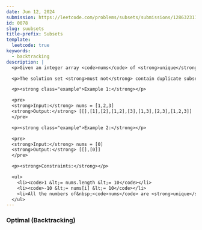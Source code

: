 ```yaml
---
date: Jun 12, 2024
submission: https://leetcode.com/problems/subsets/submissions/1286323116
id: 0078
slug: suubsets
title-prefix: Subsets
template:
  leetcode: true
keywords:
  - backtracking
description: |
  <p>Given an integer array <code>nums</code> of <strong>unique</strong> elements, return <em>all possible</em> <span data-keyword="subset"><em>subsets</em></span> <em>(the power set)</em>.</p>

  <p>The solution set <strong>must not</strong> contain duplicate subsets. Return the solution in <strong>any order</strong>.</p>

  <p><strong class="example">Example 1:</strong></p>

  <pre>
  <strong>Input:</strong> nums = [1,2,3]
  <strong>Output:</strong> [[],[1],[2],[1,2],[3],[1,3],[2,3],[1,2,3]]
  </pre>

  <p><strong class="example">Example 2:</strong></p>

  <pre>
  <strong>Input:</strong> nums = [0]
  <strong>Output:</strong> [[],[0]]
  </pre>

  <p><strong>Constraints:</strong></p>

  <ul>
    <li><code>1 &lt;= nums.length &lt;= 10</code></li>
    <li><code>-10 &lt;= nums[i] &lt;= 10</code></li>
    <li>All the numbers of&nbsp;<code>nums</code> are <strong>unique</strong>.</li>
  </ul>
---
```


### Optimal (Backtracking)

```ts {include="index.ts"}

```

